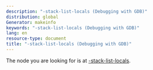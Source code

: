 ```yaml
---
description: "-stack-list-locals (Debugging with GDB)"
distribution: global
Generator: makeinfo
keywords: "-stack-list-locals (Debugging with GDB)"
lang: en
resource-type: document
title: "-stack-list-locals (Debugging with GDB)"
---
```

The node you are looking for is at [-stack-list-locals](GDB_002fMI-Stack-Manipulation.html#g_t_002dstack_002dlist_002dlocals).

